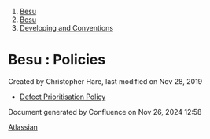 1. [Besu](index.html)
2. [Besu](Besu_22151173.html)
3. [Developing and Conventions](Developing-and-Conventions_22153909.html)

# Besu : Policies

Created by Christopher Hare, last modified on Nov 28, 2019

- [Defect Prioritisation Policy](http://lf-hyperledger.atlassian.net/wiki/display/BESU/Defect+Prioritisation+Policy?src=contextnavpagetreemode)

Document generated by Confluence on Nov 26, 2024 12:58

[Atlassian](http://www.atlassian.com/)
